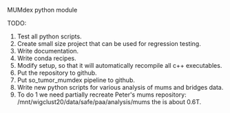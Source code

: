 MUMdex python module

TODO:
1. Test all python scripts.
2. Create small size project that can be used for regression testing.
3. Write documentation.
4. Write conda recipes.
5. Modify setup, so that it will automatically recompile all c++ executables.
6. Put the repository to github.
7. Put so_tumor_mumdex pipeline to github.
8. Write new python scripts for various analysis of mums and bridges data.
9. To do 1 we need partially recreate Peter's mums repository:
   /mnt/wigclust20/data/safe/paa/analysis/mums
   the is about 0.6T.
